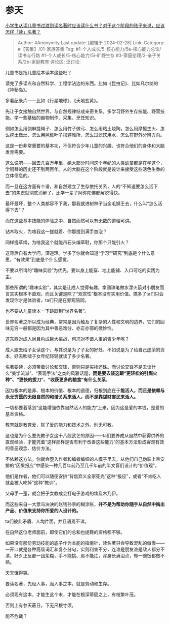 # 参天
[小学生从读儿童书过渡到读名著时应该读什么书？对于这个阶段的孩子来说，应该怎样「读」名著？](https://www.zhihu.com/question/643197930/answer/3412021093)

> Author: #Anonymity
> Last update: [编辑于 2024-02-28]
> Link:
> Category: #【答集】/01-家族答集
> Tag: #1-个人成长/5-核心能力/5a-核心能力总论/读书与行路 #1-个人成长/5-核心能力/5i-旷野生存 #3-家庭伦理/2-亲子关系/2b-家庭教育
> 评论区:
> 泛讨论:

儿童书是指儿童绘本读本这些吧？

读完了多读点和自然科学、工程学沾边的东西。比如《昆虫记》、比如凡尔纳的《神秘岛》。

多看纪录片——比如《行星地球》、《天地玄黄》。

先让子女接触自然世界，与自然规律结成亲密关系，多学习野外生存技能、野营技能、学一些基础的器物制作、采集、烹饪知识。

例如怎么用剑麻搓绳子、怎么用竹子做弓、怎么用粘土烧陶，怎么用摩擦生火、怎么挖土做灶、怎么用芭蕉叶子搭避难所、怎么过滤饮用水，怎么在野外分辨方向。

这是一份非常重要的基本功，不但符合少年儿童的兴趣、也符合他们的身体和大脑发育需要。

这么说吧——回去几百万年里，绝大部分时间这个年纪的人类幼童都是在学这个，学钢琴的历史还不到两百年。人的大脑在这个阶段就是设计来接受这些活色生香的立体信息的。

而一旦在这方面有个谱，和自然建立了生存依托关系，人的“不知道要怎么活下去”的焦虑就彻底消解了，比学一辈子阿弥陀佛都解脱得快。

最坏最坏，整个人类都容不下我，那我就进树林子当金毛狮王去，什么叫“怎么活得下去”？

而在这些基本技能的体验之中，自然而然可以有无数的道理可讲。

钻木取火，为啥我这一搓就着、你那搓到满手血泡？

同样搓草绳，为啥我这个就能吊石头编草鞋，你那个只能引火？

这背后自有大学问，深道理。学多了你就会知道“学习”“研究”到底是个什么意思，“有效果”到底是个什么感觉。

不要以所谓的“趣味实验”为优先，要以身上能穿、地上能铺、入口可吃的实践为主。

那些所谓的“趣味实验”，其实是让成人觉得有趣，拿圆珠笔做水漂火箭对小朋友而言其实根本不直观，而且关键是除了“观赏性”根本没有实用价值。搞多了ta们只会发现你才是体验者，ta们只是在旁观陪同。

也不要从儿童读本一下跳跃到“世界名著”。

世界名著之所以成为经典，常常是因为触及了复杂的人性和文明的边界，它们的回味无穷一般都是因为其中善恶难分、亦正亦邪的微妙性。

这东西对成人尚且构成巨大挑战，何况对不谙人事的青少年呢？

成人跑去给子女读这个，与其说是为了子女的好处、不如说是为了给自己虚荣的资本，好去吹嘘子女年纪轻轻就读了多少名著。

名著要读，必须带着讨论和交锋，否则只是买椟还珠。而讨论交锋不是去谈什么“美学流派”、“表现手法”之类的风雅话题，**而是要去谈这跟“更轻松的引燃火种”、“更快的拔刀”、“收获更多的粮食”有什么关系**。

因为根本的是非、根本的价值、根本的道德，归根到底在于**能活人，而且是依赖与永无穷匮的无限自然的和谐关系来活人，而不是靠谋财害民来活人。**

一切都要着落到“这能增强依靠自然活人的能力”上来，因为这是爱的本钱，是爱的基本资格。

教育就是教育爱，除了爱的能力和技术之外，别无可教。

这也是为什么要先教子女这十八般武艺的原因——ta们要养成从自然中获得供养的直观经验，才能凭着“这样那样是否有利于改善这些能力”的基本方法形成客观有效的善恶观念、估价方法。

不依赖这方法，你就会堕入作者和编者编织的人模子里去，从他们自己伪装上帝安排的“因果报应”中感染一种几百年前乃至几千年前的半文盲们设计的“价值观”。

他们是作者，他们可以随便安排“背信弃义全家死光”这种“报应”，或者“不肯吃人就会被人吃掉”这种“教训”。

父母手一歪，就会把子女教成会打电子游戏的埃及木乃伊。

而这些来自一大票乌泱泱的赵钱孙李的糊涂账，**并不是为帮助你随手从自然中掏出产品、价值来支持你所爱的人设计的。**

ta们彼此矛盾、人均片面，并且语焉不详。

在自然这位老师面前，即使它们的总和也提鞋的资格都不够。

如果没有那份劳动技能的底子作为本能的指南针，读名著只会导致混乱的傲慢——一开口就是各种高级词汇和复杂分句，实则利害不分，连谁是朋友谁是敌人都分不清，好歹正反都一团浆糊，手不能挑、肩不能扛，浑身长满泪点，却一碗饭都做不熟。

天天饿得哭。

要读名著，先经人事，而人事之本，就是劳动和生存。

必须现有这本，才能生这个末，才能在根深蒂固之上，有枝繁叶茂。

否则上有参天蔽日，下无尺根寸须。

能不危哉？
